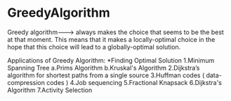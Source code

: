 # GreedyAlgorithm
Greedy algorithm---> always makes the choice that seems to be the best at that moment. This means that it makes a locally-optimal choice in the hope that this choice will lead to a globally-optimal solution.

Applications of Greedy Algorithm:
*Finding Optimal Solution
1.Minimum Spanning Tree 
        a.Prims Algorithm
        b.Kruskal's Algorithm
2.Dijkstra’s algorithm for shortest paths from a single source
3.Huffman codes ( data-compression codes )
4.Job sequencing
5.Fractional Knapsack
6.Dijkstra's Algorithm
7.Activity Selection
